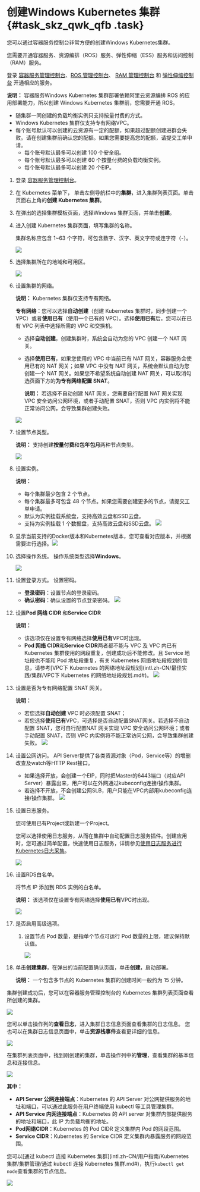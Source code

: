 # 创建Windows Kubernetes 集群 {#task_skz_qwk_qfb .task}

您可以通过容器服务控制台非常方便的创建Windows Kubernetes集群。

您需要开通容器服务、资源编排（ROS）服务、弹性伸缩（ESS）服务和访问控制（RAM）服务。

登录 [容器服务管理控制台](https://cs.console.aliyun.com/)、[ROS 管理控制台](https://ros.console.aliyun.com/)、 [RAM 管理控制台](https://ram.console.aliyun.com/) 和 [弹性伸缩控制台](https://essnew.console.aliyun.com) 开通相应的服务。

**说明：** 容器服务Windows Kubernetes 集群部署依赖阿里云资源编排 ROS 的应用部署能力，所以创建 Windows Kubernetes 集群前，您需要开通 ROS。

-   随集群一同创建的负载均衡实例只支持按量付费的方式。
-   Windows Kubernetes 集群仅支持专有网络VPC。
-   每个账号默认可以创建的云资源有一定的配额，如果超过配额创建进群会失败。请在创建集群前确认您的配额。如果您需要提高您的配额，请提交工单申请。
    -   每个账号默认最多可以创建 100 个安全组。
    -   每个账号默认最多可以创建 60 个按量付费的负载均衡实例。
    -   每个账号默认最多可以创建 20 个EIP。

1.  登录 [容器服务管理控制台](https://cs.console.aliyun.com/?spm=a2c4g.11186623.2.7.1PrXU7#/overview/all)。 
2.  在 Kubernetes 菜单下， 单击左侧导航栏中的**集群**，进入集群列表页面。单击页面右上角的**创建 Kubernetes 集群**。 
3.  在弹出的选择集群模板页面，选择Windows 集群页面，并单击**创建**。 
4.  进入创建 Kubernetes 集群页面，填写集群的名称。 

    集群名称应包含 1~63 个字符，可包含数字、汉字、英文字符或连字符（-）。

    ![](http://static-aliyun-doc.oss-cn-hangzhou.aliyuncs.com/assets/img/149635/155470638741558_zh-CN.png)

5.  选择集群所在的地域和可用区。 

    ![](http://static-aliyun-doc.oss-cn-hangzhou.aliyuncs.com/assets/img/40726/155470638721258_zh-CN.png)

6.  设置集群的网络。 

    **说明：** Kubernetes 集群仅支持专有网络。

    **专有网络**：您可以选择**自动创建**（创建 Kubernetes 集群时，同步创建一个 VPC）或者**使用已有**（使用一个已有的 VPC）。选择**使用已有**后，您可以在已有 VPC 列表中选择所需的 VPC 和交换机。

    -   选择**自动创建**，创建集群时，系统会自动为您的 VPC 创建一个 NAT 网关。
    -   选择**使用已有**，如果您使用的 VPC 中当前已有 NAT 网关，容器服务会使用已有的 NAT 网关；如果 VPC 中没有 NAT 网关，系统会默认自动为您创建一个 NAT 网关。如果您不希望系统自动创建 NAT 网关，可以取消勾选页面下方的**为专有网络配置 SNAT**。

        **说明：** 若选择不自动创建 NAT 网关，您需要自行配置 NAT 网关实现 VPC 安全访问公网环境，或者手动配置 SNAT，否则 VPC 内实例将不能正常访问公网，会导致集群创建失败。

    ![](http://static-aliyun-doc.oss-cn-hangzhou.aliyuncs.com/assets/img/149635/155470638741560_zh-CN.png)

7.  设置节点类型。 

    **说明：** 支持创建**按量付费**和**包年包月**两种节点类型。

    ![](http://static-aliyun-doc.oss-cn-hangzhou.aliyuncs.com/assets/img/40726/155470638721260_zh-CN.png)

8.  设置实例。 

    **说明：** 

    -   每个集群最少包含 2 个节点。
    -   每个集群最多可包含 48 个节点。如果您需要创建更多的节点，请提交工单申请。
    -   默认为实例挂载系统盘，支持高效云盘和SSD云盘。
    -   支持为实例挂载 1 个数据盘，支持高效云盘和SSD云盘。
    ![](http://static-aliyun-doc.oss-cn-hangzhou.aliyuncs.com/assets/img/149635/155470638741565_zh-CN.png)

9.   显示当前支持的Docker版本和Kubernetes版本，您可查看对应版本，并根据需要进行选择。![](http://static-aliyun-doc.oss-cn-hangzhou.aliyuncs.com/assets/img/149635/155470638741572_zh-CN.png)

 
10. 选择操作系统。 操作系统类型选择**Windows**。

    ![](http://static-aliyun-doc.oss-cn-hangzhou.aliyuncs.com/assets/img/149635/155470638741602_zh-CN.png)

11. 设置登录方式。 设置密码。

    -   **登录密码**：设置节点的登录密码。
    -   **确认密码**：确认设置的节点登录密码。
    ![](http://static-aliyun-doc.oss-cn-hangzhou.aliyuncs.com/assets/img/149635/155470638741573_zh-CN.png)

12. 设置**Pod 网络 CIDR** 和**Service CIDR** 

    **说明：** 

    -   该选项仅在设置专有网络选择**使用已有**VPC时出现。
    -   **Pod 网络 CIDR**和**Service CIDR**两者都不能与 VPC 及 VPC 内已有 Kubernetes 集群使用的网段重复，创建成功后不能修改。且 Service 地址段也不能和 Pod 地址段重复，有关 Kubernetes 网络地址段规划的信息，请参考[VPC下 Kubernetes 的网络地址段规划](intl.zh-CN/最佳实践/集群/VPC下 Kubernetes 的网络地址段规划.md#)。
    ![](http://static-aliyun-doc.oss-cn-hangzhou.aliyuncs.com/assets/img/40726/155470638821265_zh-CN.png)

13. 设置是否为专有网络配置 SNAT 网关。 

    **说明：** 

    -   若您选择**自动创建** VPC 时必须配置 SNAT；
    -   若您选择**使用已有**VPC，可选择是否自动配置SNAT网关。若选择不自动配置 SNAT，您可自行配置NAT 网关实现 VPC 安全访问公网环境；或者手动配置 SNAT，否则 VPC 内实例将不能正常访问公网，会导致集群创建失败。
    ![](http://static-aliyun-doc.oss-cn-hangzhou.aliyuncs.com/assets/img/40726/155470638821267_zh-CN.png)

14. 设置公网访问。 API Server提供了各类资源对象（Pod，Service等）的增删改查及watch等HTTP Rest接口。

    -   如果选择开放，会创建一个EIP，同时把Master的6443端口（对应API Server）暴露出来，用户可以在外网通过kubeconfig连接/操作集群。
    -   若选择不开放，不会创建公网SLB，用户只能在VPC内部用kubeconfig连接/操作集群。
    ![](http://static-aliyun-doc.oss-cn-hangzhou.aliyuncs.com/assets/img/149635/155470638841575_zh-CN.png)

15. 设置日志服务。 

    您可使用已有Project或新建一个Project。

    您可以选择使用日志服务，从而在集群中自动配置日志服务插件。创建应用时，您可通过简单配置，快速使用日志服务，详情参见[使用日志服务进行Kubernetes日志采集](intl.zh-CN/用户指南/Kubernetes集群/日志管理/使用日志服务进行Kubernetes日志采集.md#)。

    ![](http://static-aliyun-doc.oss-cn-hangzhou.aliyuncs.com/assets/img/149635/155470638841574_zh-CN.png)

16. 设置RDS白名单。 

    将节点 IP 添加到 RDS 实例的白名单。

    **说明：** 该选项仅在设置专有网络选择**使用已有**VPC时出现。

    ![](http://static-aliyun-doc.oss-cn-hangzhou.aliyuncs.com/assets/img/40726/155470638821270_zh-CN.png)

17. 是否启用高级选项。 
    1.  设置节点 Pod 数量，是指单个节点可运行 Pod 数量的上限，建议保持默认值。

        ![](http://static-aliyun-doc.oss-cn-hangzhou.aliyuncs.com/assets/img/16639/15547063889045_zh-CN.png)

18. 单击**创建集群**，在弹出的当前配置确认页面，单击**创建**，启动部署。 

    **说明：** 一个包含多节点的 Kubernetes 集群的创建时间一般约为 15 分钟。


集群创建成功后，您可以在容器服务管理控制台的 Kubernetes 集群列表页面查看所创建的集群。

![](http://static-aliyun-doc.oss-cn-hangzhou.aliyuncs.com/assets/img/149635/155470638841598_zh-CN.png)

您可以单击操作列的**查看日志**，进入集群日志信息页面查看集群的日志信息。 您也可以在集群日志信息页面中，单击**资源栈事件**查看更详细的信息。

![](http://static-aliyun-doc.oss-cn-hangzhou.aliyuncs.com/assets/img/149635/155470638841598_zh-CN.png)

在集群列表页面中，找到刚创建的集群，单击操作列中的**管理**，查看集群的基本信息和连接信息。

![](http://static-aliyun-doc.oss-cn-hangzhou.aliyuncs.com/assets/img/149635/155470638841600_zh-CN.png)

**其中：**

-   **API Server 公网连接端点**：Kubernetes 的 API Server 对公网提供服务的地址和端口，可以通过此服务在用户终端使用 kubectl 等工具管理集群。
-   **API Service 内网连接端点**：Kubernetes 的 API server 对集群内部提供服务的地址和端口，此 IP 为负载均衡的地址。
-   **Pod网络CIDR**：Kubernetes 的 Pod CIDR 定义集群内 Pod 的网段范围。
-   **Service CIDR**：Kubernetes 的 Service CIDR 定义集群内暴露服务的网段范围。

您可以[通过 kubectl 连接 Kubernetes 集群](intl.zh-CN/用户指南/Kubernetes集群/集群管理/通过 kubectl 连接 Kubernetes 集群.md#)，执行`kubectl get node`查看集群的节点信息。

![](http://static-aliyun-doc.oss-cn-hangzhou.aliyuncs.com/assets/img/149635/155470638841601_zh-CN.png)

